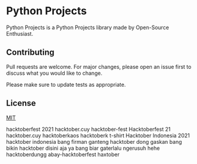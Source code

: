 # Python Projects 

Python Projects is a Python Projects library made by Open-Source Enthusiast.


## Contributing
Pull requests are welcome. For major changes, please open an issue first to discuss what you would like to change.

Please make sure to update tests as appropriate.

## License
[MIT](https://choosealicense.com/licenses/mit/)

hacktoberfest 2021
hacktober.cuy
hacktober-fest
Hacktoberfest 21
hacktober.cuy
hacktoberkaos
hacktoberk t-shirt
Hacktober Indonesia 2021
hacktober indonesia bang firman ganteng
hacktober dong gaskan bang
bikin hacktober disini aja ya bang biar gaterlalu ngerusuh hehe
hacktoberdungg
abay-hacktoberfest
haxtober
